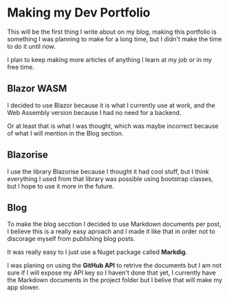 # Making my Dev Portfolio
This will be the first thing I write about on my blog, making this portfolio is something I was planning to make for a long time, but I didn't make the time to do it until now.

I plan to keep making more articles of anything I learn at my job or in my free time.

## Blazor WASM
I decided to use Blazor because it is what I currently use at work, and the Web Assembly version because I had no need for a backend.

Or at least that is what I was thought, which was maybe incorrect because of what I will mention in the Blog section.

## Blazorise
I use the library Blazorise because I thought it had cool stuff, but I think everything I used from that library was possible using bootstrap classes, but I hope to use it more in the future.

## Blog
To make the blog secction I decided to use Markdown documents per post, I believe this is a really easy aproach and I made it like that in order not to discorage myself from publishing blog posts.

It was really easy to I just use a Nuget package called **Markdig**.

I was planing on using the **GitHub API** to retrive the documents but I am not sure if I will expose my API key so I haven't done that yet, I currently have the Markdown documents in the project folder but I belive that will make my app slower.